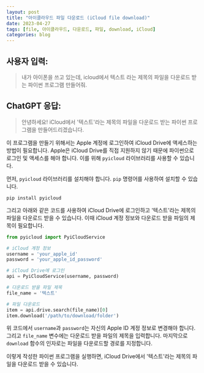 ```yaml
---
layout: post
title: "아이클라우드 파일 다운로드 (iCloud file download)"
date: 2023-04-27
tags: [file, 아이클라우드, 다운로드, 파일, download, iCloud]
categories: blog
---
```


## 사용자 입력:
> 내가 아이폰을 쓰고 있는데, icloud에서 텍스트 라는 제목의 파일을 다운로드 받는 파이썬 프로그램 만들어줘.

## ChatGPT 응답:
> 안녕하세요! iCloud에서 '텍스트'라는 제목의 파일을 다운로드 받는 파이썬 프로그램을 만들어드리겠습니다.

이 프로그램을 만들기 위해서는 Apple 계정에 로그인하여 iCloud Drive에 액세스하는 방법이 필요합니다. Apple은 iCloud Drive를 직접 지원하지 않기 때문에 파이썬으로 로그인 및 액세스를 해야 합니다. 이를 위해 `pyicloud` 라이브러리를 사용할 수 있습니다.

먼저, `pyicloud` 라이브러리를 설치해야 합니다. `pip` 명령어를 사용하여 설치할 수 있습니다.

```
pip install pyicloud
```

그리고 아래와 같은 코드를 사용하여 iCloud Drive에 로그인하고 '텍스트'라는 제목의 파일을 다운로드 받을 수 있습니다. 이때 iCloud 계정 정보와 다운로드 받을 파일의 제목이 필요합니다.

```python
from pyicloud import PyiCloudService

# iCloud 계정 정보
username = 'your_apple_id'
password = 'your_apple_id_password'

# iCloud Drive에 로그인
api = PyiCloudService(username, password)

# 다운로드 받을 파일 제목
file_name = '텍스트'

# 파일 다운로드
item = api.drive.search(file_name)[0]
item.download('/path/to/download/folder')
```

위 코드에서 `username`과 `password`는 자신의 Apple ID 계정 정보로 변경해야 합니다. 그리고 `file_name` 변수에는 다운로드 받을 파일의 제목을 입력합니다. 마지막으로 `download` 함수의 인자로는 파일을 다운로드할 경로를 지정합니다.

이렇게 작성한 파이썬 프로그램을 실행하면, iCloud Drive에서 '텍스트'라는 제목의 파일을 다운로드 받을 수 있습니다.

